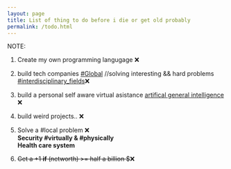 ```yaml
---
layout: page
title: List of thing to do before i die or get old probably
permalink: /todo.html
---
```


NOTE: 

1. Create my own programming langugage ❌️

2. build tech companies [#Global]() //solving interesting && hard problems [#interdisciplinary_fields]()❌️

3. build a personal self aware virtual asistance [artifical general intelligence](https://en.wikipedia.org/wiki/Artificial_general_intelligence)   ❌️

4. build weird projects.. ❌️

5. Solve a #local problem ❌️<br>
	**Security #virtually & #physically**<br>
	**Health care system** 
 
6. <del>Get a +1 **if** (networth) >= half a billion $</del>❌️


